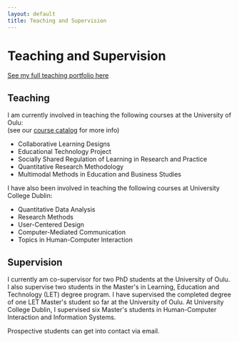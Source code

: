 ```yaml
---
layout: default
title: Teaching and Supervision
---
```


# Teaching and Supervision
[See my full teaching portfolio here](/portfolio.html)
## Teaching

I am currently involved in teaching the following courses at the University of Oulu:  
(see our [course catalog](https://opas.peppi.oulu.fi/en/programme/42549?period=2024-2025) for more info)

- Collaborative Learning Designs
- Educational Technology Project
- Socially Shared Regulation of Learning in Research and Practice
- Quantitative Research Methodology
- Multimodal Methods in Education and Business Studies

I have also been involved in teaching the following courses at University College Dublin:

- Quantitative Data Analysis
- Research Methods
- User-Centered Design
- Computer-Mediated Communication
- Topics in Human-Computer Interaction

## Supervision

I currently am co-supervisor for two PhD students at the University of Oulu. I also supervise two students in the Master's in Learning, Education and Technology (LET) degree program. I have supervised the completed degree of one LET Master's student so far at the University of Oulu. At University College Dublin, I supervised six Master's students in Human-Computer Interaction and Information Systems.

Prospective students can get into contact via email.